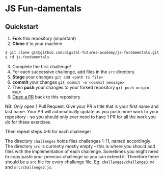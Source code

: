 # JS Fun-damentals

## Quickstart

1. **Fork** this repository (important)
2. **Clone** it to your machine

```sh
$ git clone git@github.com:digital-futures-academy/js-fundamentals.git
$ cd js-fundamentals
```
3. Complete the first challenge!
4. For each successive challenge, add files in the `src` directory.
5. **Stage** your changes `git add <path to file>`
6. **commit** your changes `git commit -m <commit message>`
7. Then **push** your changes to your forked repository `git push origin main`
8. [Open a PR](https://docs.github.com/en/github/collaborating-with-issues-and-pull-requests/creating-a-pull-request) back to this repository

NB: Only open 1 Pull Request. Give your PR a title that is your first name and last name. Your PR will automatically update as you push more work to your repository - so you should only ever need to have 1 PR for all the work you do for these exercises.

Then repeat steps 4-6 for each challenge!

The directory `challenges` holds files challenges 1-11, named accordingly. The directory `src` is currently mostly empty - this is where you should add files with the implementation of each challenge. Sometimes you might need to copy paste your previous challenge so you can extend it. Therefore there should be a `src` file for every challenge file. Eg: `challenges/challenge3.md` and `src/challenge3.js`.
